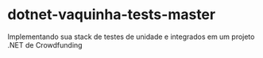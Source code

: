 # dotnet-vaquinha-tests-master
Implementando sua stack de testes de unidade e integrados em um projeto .NET de Crowdfunding
